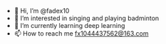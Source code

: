 - 👋 Hi, I’m @fadex10
- 👀 I’m interested in singing and playing badminton
- 🌱 I’m currently learning deep learning
- 📫 How to reach me fx1044437562@163.com

<!---
fxvvv/fxvvv is a ✨ special ✨ repository because its `README.md` (this file) appears on your GitHub profile.
You can click the Preview link to take a look at your changes.
--->
